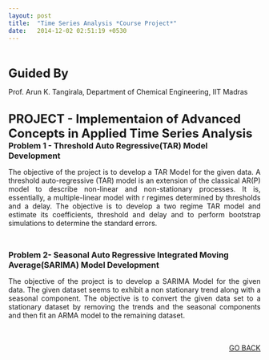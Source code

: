 ```yaml
---
layout: post
title:  "Time Series Analysis *Course Project*"
date:   2014-12-02 02:51:19 +0530
---
```



<br>
<br>
<font size="5"><b>Guided By</b></font>
<p>Prof. Arun K. Tangirala, Department of Chemical Engineering, IIT Madras</p>

<br>
<font size="5"><b>PROJECT - Implementaion of Advanced Concepts in Applied Time Series Analysis</b></font>

<br>
<font size="3"><b>Problem 1 - Threshold Auto Regressive(TAR) Model Development</b></font>
<p align="justify">The objective of the project is to develop a TAR Model for the given data. A threshold auto-regressive (TAR) model is an extension of the classical AR(P) model to describe non-linear and non-stationary processes. It is, essentially, a multiple-linear model with r regimes determined by thresholds and a delay. The objective is to develop a two regime TAR model and estimate its coefficients, threshold and delay and to perform bootstrap simulations to determine the standard errors. </p>
<br>

<font size="3"><b>Problem 2- Seasonal Auto Regressive Integrated Moving Average(SARIMA) Model Development</b></font>
<p align ="justify">The objective of the project is to develop a SARIMA Model for the given data. The given dataset seems to exhibit a non stationary trend along with a seasonal component. The objective is to convert the given data set to a stationary dataset by removing the trends and the seasonal components and then fit an ARMA model to the remaining dataset.</p>
<br>

<br>
<div align="right"><a href="/project.html">GO BACK</a></div>
<br>